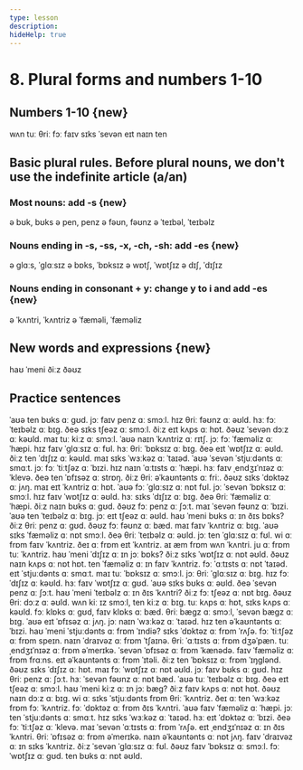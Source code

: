 ```yaml
---
type: lesson
description:
hideHelp: true
---
```


# 8. Plural forms and numbers 1-10

## Numbers 1-10 {new}

wʌn
tuː
θriː
fɔː
faɪv
sɪks
ˈsevən
eɪt
naɪn
ten

## Basic plural rules. Before plural nouns, we don't use the indefinite article (a/an)

### Most nouns: add -s {new}

ə bʊk, bʊks
ə pen, penz
ə fəʊn, fəʊnz
ə ˈteɪbəl, ˈteɪbəlz

### Nouns ending in -s, -ss, -x, -ch, -sh: add -es {new}

ə ɡlɑːs, ˈɡlɑːsɪz
ə bɒks, ˈbɒksɪz
ə wɒtʃ, ˈwɒtʃɪz
ə dɪʃ, ˈdɪʃɪz

### Nouns ending in consonant + y: change y to i and add -es {new}

ə ˈkʌntri, ˈkʌntriz
ə ˈfæməli, ˈfæməliz

## New words and expressions {new}

haʊ ˈmeni
ðiːz
ðəʊz

## Practice sentences

ˈaʊə ten bʊks ɑː ɡʊd.
jɔː faɪv penz ɑː smɔːl.
hɪz θriː fəʊnz ɑː əʊld.
hɜː fɔː ˈteɪbəlz ɑː bɪɡ.
ðeə sɪks tʃeəz ɑː smɔːl.
ðiːz eɪt kʌps ɑː hɒt.
ðəʊz ˈsevən dɔːz ɑː kəʊld.
maɪ tuː kiːz ɑː smɔːl.
ˈaʊə naɪn ˈkʌntriz ɑː rɪtʃ.
jɔː fɔː ˈfæməliz ɑː ˈhæpi.
hɪz faɪv ˈɡlɑːsɪz ɑː fʊl.
hɜː θriː ˈbɒksɪz ɑː bɪɡ.
ðeə eɪt ˈwɒtʃɪz ɑː əʊld.
ðiːz ten ˈdɪʃɪz ɑː kəʊld.
maɪ sɪks ˈwɜːkəz ɑː ˈtaɪəd.
ˈaʊə ˈsevən ˈstjuːdənts ɑː smɑːt.
jɔː fɔː ˈtiːtʃəz ɑː ˈbɪzi.
hɪz naɪn ˈɑːtɪsts ɑː ˈhæpi.
hɜː faɪv ˌendʒɪˈnɪəz ɑː ˈklevə.
ðeə ten ˈɒfɪsəz ɑː strɒŋ.
ðiːz θriː əˈkaʊntənts ɑː friː.
ðəʊz sɪks ˈdɒktəz ɑː jʌŋ.
maɪ eɪt ˈkʌntriz ɑː hɒt.
ˈaʊə fɔː ˈɡlɑːsɪz ɑː nɒt fʊl.
jɔː ˈsevən ˈbɒksɪz ɑː smɔːl.
hɪz faɪv ˈwɒtʃɪz ɑː əʊld.
hɜː sɪks ˈdɪʃɪz ɑː bɪɡ.
ðeə θriː ˈfæməliz ɑː ˈhæpi.
ðiːz naɪn bʊks ɑː ɡʊd.
ðəʊz fɔː penz ɑː ʃɔːt.
maɪ ˈsevən fəʊnz ɑː ˈbɪzi.
ˈaʊə ten ˈteɪbəlz ɑː bɪɡ.
jɔː eɪt tʃeəz ɑː əʊld.
haʊ ˈmeni bʊks ɑː ɪn ðɪs bɒks?
ðiːz θriː penz ɑː ɡʊd.
ðəʊz fɔː fəʊnz ɑː bæd.
maɪ faɪv ˈkʌntriz ɑː bɪɡ.
ˈaʊə sɪks ˈfæməliz ɑː nɒt smɔːl.
ðeə θriː ˈteɪbəlz ɑː əʊld.
jɔː ten ˈɡlɑːsɪz ɑː fʊl.
wi ɑː frɒm faɪv ˈkʌntriz.
ðeɪ ɑː frɒm eɪt ˈkʌntriz.
aɪ æm frɒm wʌn ˈkʌntri.
ju ɑː frɒm tuː ˈkʌntriz.
haʊ ˈmeni ˈdɪʃɪz ɑː ɪn jɔː bɒks?
ðiːz sɪks ˈwɒtʃɪz ɑː nɒt əʊld.
ðəʊz naɪn kʌps ɑː nɒt hɒt.
ten ˈfæməliz ɑː ɪn faɪv ˈkʌntriz.
fɔː ˈɑːtɪsts ɑː nɒt ˈtaɪəd.
eɪt ˈstjuːdənts ɑː smɑːt.
maɪ tuː ˈbɒksɪz ɑː smɔːl.
jɔː θriː ˈɡlɑːsɪz ɑː bɪɡ.
hɪz fɔː ˈdɪʃɪz ɑː kəʊld.
hɜː faɪv ˈwɒtʃɪz ɑː ɡʊd.
ˈaʊə sɪks bʊks ɑː əʊld.
ðeə ˈsevən penz ɑː ʃɔːt.
haʊ ˈmeni ˈteɪbəlz ɑː ɪn ðɪs ˈkʌntri?
ðiːz fɔː tʃeəz ɑː nɒt bɪɡ.
ðəʊz θriː dɔːz ɑː əʊld.
wʌn kiː ɪz smɔːl, ten kiːz ɑː bɪɡ.
tuː kʌps ɑː hɒt, sɪks kʌps ɑː kəʊld.
fɔː klɒks ɑː ɡʊd, faɪv klɒks ɑː bæd.
θriː bæɡz ɑː smɔːl, ˈsevən bæɡz ɑː bɪɡ.
ˈaʊə eɪt ˈɒfɪsəz ɑː jʌŋ.
jɔː naɪn ˈwɜːkəz ɑː ˈtaɪəd.
hɪz ten əˈkaʊntənts ɑː ˈbɪzi.
haʊ ˈmeni ˈstjuːdənts ɑː frɒm ˈɪndiə?
sɪks ˈdɒktəz ɑː frɒm ˈrʌʃə.
fɔː ˈtiːtʃəz ɑː frɒm speɪn.
naɪn ˈdraɪvəz ɑː frɒm ˈtʃaɪnə.
θriː ˈɑːtɪsts ɑː frɒm dʒəˈpæn.
tuː ˌendʒɪˈnɪəz ɑː frɒm əˈmerɪkə.
ˈsevən ˈɒfɪsəz ɑː frɒm ˈkænədə.
faɪv ˈfæməliz ɑː frɒm frɑːns.
eɪt əˈkaʊntənts ɑː frɒm ˈɪtəli.
ðiːz ten ˈbɒksɪz ɑː frɒm ˈɪŋɡlənd.
ðəʊz sɪks ˈdɪʃɪz ɑː hɒt.
maɪ fɔː ˈwɒtʃɪz ɑː nɒt əʊld.
jɔː faɪv bʊks ɑː ɡʊd.
hɪz θriː penz ɑː ʃɔːt.
hɜː ˈsevən fəʊnz ɑː nɒt bæd.
ˈaʊə tuː ˈteɪbəlz ɑː bɪɡ.
ðeə eɪt tʃeəz ɑː smɔːl.
haʊ ˈmeni kiːz ɑː ɪn jɔː bæɡ?
ðiːz faɪv kʌps ɑː nɒt hɒt.
ðəʊz naɪn dɔːz ɑː bɪɡ.
wi ɑː sɪks ˈstjuːdənts frɒm θriː ˈkʌntriz.
ðeɪ ɑː ten ˈwɜːkəz frɒm fɔː ˈkʌntriz.
fɔː ˈdɒktəz ɑː frɒm ðɪs ˈkʌntri.
ˈaʊə faɪv ˈfæməliz ɑː ˈhæpi.
jɔː ten ˈstjuːdənts ɑː smɑːt.
hɪz sɪks ˈwɜːkəz ɑː ˈtaɪəd.
hɜː eɪt ˈdɒktəz ɑː ˈbɪzi.
ðeə fɔː ˈtiːtʃəz ɑː ˈklevə.
maɪ ˈsevən ˈɑːtɪsts ɑː frɒm ˈrʌʃə.
eɪt ˌendʒɪˈnɪəz ɑː ɪn ðɪs ˈkʌntri.
θriː ˈɒfɪsəz ɑː frɒm əˈmerɪkə.
naɪn əˈkaʊntənts ɑː nɒt jʌŋ.
faɪv ˈdraɪvəz ɑː ɪn sɪks ˈkʌntriz.
ðiːz ˈsevən ˈɡlɑːsɪz ɑː fʊl.
ðəʊz faɪv ˈbɒksɪz ɑː smɔːl.
fɔː ˈwɒtʃɪz ɑː ɡʊd.
ten bʊks ɑː nɒt əʊld.
